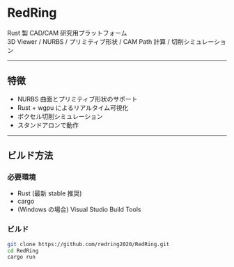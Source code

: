 # RedRing

Rust 製 CAD/CAM 研究用プラットフォーム  
3D Viewer / NURBS / プリミティブ形状 / CAM Path 計算 / 切削シミュレーション

---

## 特徴
- NURBS 曲面とプリミティブ形状のサポート
- Rust + wgpu によるリアルタイム可視化
- ボクセル切削シミュレーション
- スタンドアロンで動作

---

## ビルド方法

### 必要環境
- Rust (最新 stable 推奨)
- cargo
- (Windows の場合) Visual Studio Build Tools

### ビルド
```bash
git clone https://github.com/redring2020/RedRing.git
cd RedRing
cargo run
